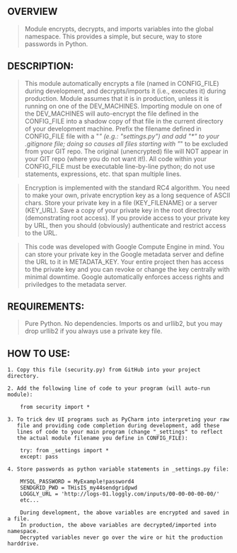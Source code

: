 ## OVERVIEW

> Module encrypts, decrypts, and imports variables into the global namespace. This provides a simple, but secure, way to store passwords in Python.


## DESCRIPTION:

> This module automatically encrypts a file (named in CONFIG_FILE) during development, and decrypts/imports it (i.e., executes it) during production. Module assumes that it is in production, unless it is running on one of the DEV_MACHINES. Importing module on one of the DEV_MACHINES will auto-encrypt the file defined in the CONFIG_FILE into a shadow copy of that file in the current directory of your development machine. Prefix the filename defined in CONFIG_FILE file with a "_" (e.g.: "_settings.py") and add "_*" to your .gitignore file; doing so causes all files starting with "_" to be excluded from your GIT repo. The original (unencrypted) file will NOT appear in your GIT repo (where you do not want it!). All code within your CONFIG_FILE must be executable line-by-line python; do not use statements, expressions, etc. that span multiple lines.  

> Encryption is implemented with the standard RC4 algorithm. You need to make your own, private encryption key as a long sequence of ASCII chars. Store your private key in a file (KEY_FILENAME) or a server (KEY_URL). Save a copy of your private key in the root directory (demonstrating root access). If you provide access to your private key by URL, then you should (obviously) authenticate and restrict access to the URL.  

> This code was developed with Google Compute Engine in mind. You can store your private key in the Google metadata server and define the URL to it in METADATA_KEY. Your entire project then has access to the private key and you can revoke or change the key centrally with minimal downtime. Google automatically enforces access rights and priviledges to the metadata server.
  
  
## REQUIREMENTS:

> Pure Python. No dependencies. Imports os and urllib2, but you may drop urllib2 if you always use a private key file. 

## HOW TO USE:

    1. Copy this file (security.py) from GitHub into your project directory.  

    2. Add the following line of code to your program (will auto-run module):  

        from security import *  

    3. To trick dev UI programs such as PyCharm into interpreting your raw
       file and providing code completion during development, add these
       lines of code to your main program (change "_settings" to reflect
       the actual module filename you define in CONFIG_FILE):

        try: from _settings import *  
        except: pass  

    4. Store passwords as python variable statements in _settings.py file:

        MYSQL_PASSWORD = MyExample!password4  
        SENDGRID_PWD = THisIS_my44sendgridpwd  
        LOGGLY_URL = 'http://logs-01.loggly.com/inputs/00-00-00-00-00/'  
        etc...
        
        During development, the above variables are encrypted and saved in a file.
        In production, the above variables are decrypted/imported into namespace.
        Decrypted variables never go over the wire or hit the production harddrive.
